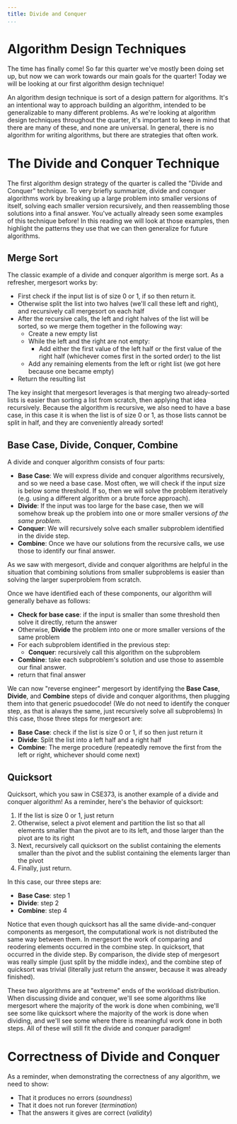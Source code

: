 ```yaml
---
title: Divide and Conquer
...
```


# Algorithm Design Techniques

The time has finally come! So far this quarter we've mostly been doing set up, but now we can work towards our main goals for the quarter! Today we will be looking at our first algorithm design technique!

An algorithm design technique is sort of a design pattern for algorithms. It's an intentional way to approach building an algorithm, intended to be generalizable to many different problems. As we're looking at algorithm design techniques throughout the quarter, it's important to keep in mind that there are many of these, and none are universal. In general, there is no algorithm for writing algorithms, but there are strategies that often work.

# The Divide and Conquer Technique

The first algorithm design strategy of the quarter is called the "Divide and Conquer" technique. To very briefly summarize, divide and conquer algorithms work by breaking up a large problem into smaller versions of itself, solving each smaller version recursively, and then reassembling those solutions into a final answer. You've actually already seen some examples of this technique before! In this reading we will look at those examples, then highlight the patterns they use that we can then generalize for future algorithms.

## Merge Sort

The classic example of a divide and conquer algorithm is merge sort. As a refresher, mergesort works by:

- First check if the input list is of size 0 or 1, if so then return it.
- Otherwise split the list into two halves (we'll call these left and right), and recursively call mergesort on each half
- After the recursive calls, the left and right halves of the list will be sorted, so we merge them together in the following way:
    - Create a new empty list
    - While the left and the right are not empty:
        - Add either the first value of the left half or the first value of the right half (whichever comes first in the sorted order) to the list
    - Add any remaining elements from the left or right list (we got here because one became empty)
- Return the resulting list

The key insight that mergesort leverages is that merging two already-sorted lists is easier than sorting a list from scratch, then applying that idea recursively. Because the algorithm is recursive, we also need to have a base case, in this case it is when the list is of size 0 or 1, as those lists cannot be split in half, and they are conveniently already sorted!

## Base Case, Divide, Conquer, Combine

A divide and conquer algorithm consists of four parts:
- **Base Case**: We will express divide and conquer algorithms recursively, and so we need a base case. Most often, we will check if the input size is below some threshold. If so, then we will solve the problem iteratively (e.g. using a different algorithm or a brute force approach).
- **Divide**: If the input was too large for the base case, then we will somehow break up the problem into one or more smaller versions *of the same problem*.
- **Conquer**: We will recursively solve each smaller subproblem identified in the divide step.
- **Combine**: Once we have our solutions from the recursive calls, we use those to identify our final answer.

As we saw with mergesort, divide and conquer algorithms are helpful in the situation that combining solutions from smaller subproblems is easier than solving the larger superproblem from scratch. 

Once we have identified each of these components, our algorithm will generally behave as follows:
- **Check for base case**: if the input is smaller than some threshold then solve it directly, return the answer
- Otherwise, **Divide** the problem into one or more smaller versions of the same problem
- For each subproblem identified in the previous step:
    - **Conquer**: recursively call this algorithm on the subproblem
- **Combine**: take each subproblem's solution and use those to assemble our final answer.
- return that final answer

We can now "reverse engineer" mergesort by identifying the **Base Case**, **Divide**, and **Combine** steps of divide and conquer algorithms, then plugging them into that generic psuedocode! (We do not need to identify the conquer step, as that is always the same, just recursively solve all subproblems) In this case, those three steps for mergesort are:
- **Base Case**: check if the list is size 0 or 1, if so then just return it
- **Divide**: Split the list into a left half and a right half
- **Combine**: The merge procedure (repeatedly remove the first from the left or right, whichever should come next)

## Quicksort

Quicksort, which you saw in CSE373, is another example of a divide and conquer algorithm! As a reminder, here's the behavior of quicksort:
1. If the list is size 0 or 1, just return
1. Otherwise, select a pivot element and partition the list so that all elements smaller than the pivot are to its left, and those larger than the pivot are to its right
1. Next, recursively call quicksort on the sublist containing the elements smaller than the pivot and the sublist containing the elements larger than the pivot
1. Finally, just return.

In this case, our three steps are:
- **Base Case**: step 1
- **Divide**: step 2
- **Combine**: step 4

Notice that even though quicksort has all the same divide-and-conquer components as mergesort, the computational work is not distributed the same way between them. In mergesort the work of comparing and reodering elements occurred in the combine step. In quicksort, that occurred in the divide step. By comparison, the divide step of mergesort was really simple (just split by the middle index), and the combine step of quicksort was trivial (literally just return the answer, because it was already finished).

These two algorithms are at "extreme" ends of the workload distribution. When discussing divide and conquer, we'll see some algorithms like mergesort where the majority of the work is done when combining, we'll see some like quicksort where the majority of the work is done when dividing, and we'll see some where there is meaningful work done in both steps. All of these will still fit the divide and conquer paradigm!

# Correctness of Divide and Conquer

As a reminder, when demonstrating the correctness of any algorithm, we need to show:
- That it produces no errors (*soundness*)
- That it does not run forever (*termination*)
- That the answers it gives are correct (*validity*)


